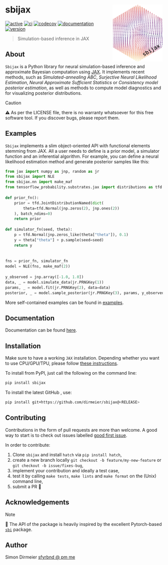 # sbijax <img src="https://raw.githubusercontent.com/dirmeier/sbijax/main/docs/_static/sticker.png" align="right" width="160px"/>

[![active](https://www.repostatus.org/badges/latest/active.svg)](https://www.repostatus.org/#active)
[![ci](https://github.com/dirmeier/sbijax/actions/workflows/ci.yaml/badge.svg)](https://github.com/dirmeier/sbijax/actions/workflows/ci.yaml)
[![codecov](https://codecov.io/gh/dirmeier/sbijax/branch/main/graph/badge.svg?token=dn1xNBSalZ)](https://codecov.io/gh/dirmeier/sbijax)
[![documentation](https://readthedocs.org/projects/sbijax/badge/?version=latest)](https://sbijax.readthedocs.io/en/latest/?badge=latest)
[![version](https://img.shields.io/pypi/v/sbijax.svg?colorB=black&style=flat)](https://pypi.org/project/sbijax/)

> Simulation-based inference in JAX

## About

``Sbijax`` is a Python library for neural simulation-based inference and
approximate Bayesian computation using [JAX](https://github.com/google/jax).
It implements recent methods, such as *Simulated-annealing ABC*,
*Surjective Neural Likelihood Estimation*, *Neural Approximate Sufficient Statistics*
or *Consistency model posterior estimation*, as well as methods to compute model
diagnostics and for visualizing posterior distributions.

> [!CAUTION]
> ⚠️ As per the LICENSE file, there is no warranty whatsoever for this free software tool. If you discover bugs, please report them.

## Examples

`Sbijax` implements a slim object-oriented API with functional elements stemming from
JAX. All a user needs to define is a prior model, a simulator function and an inferential algorithm.
For example, you can define a neural likelihood estimation method and generate posterior samples like this:

```python
from jax import numpy as jnp, random as jr
from sbijax import NLE
from sbijax.nn import make_maf
from tensorflow_probability.substrates.jax import distributions as tfd

def prior_fn():
    prior = tfd.JointDistributionNamed(dict(
        theta=tfd.Normal(jnp.zeros(2), jnp.ones(2))
    ), batch_ndims=0)
    return prior

def simulator_fn(seed, theta):
    p = tfd.Normal(jnp.zeros_like(theta["theta"]), 0.1)
    y = theta["theta"] + p.sample(seed=seed)
    return y


fns = prior_fn, simulator_fn
model = NLE(fns, make_maf(2))

y_observed = jnp.array([-1.0, 1.0])
data, _ = model.simulate_data(jr.PRNGKey(1))
params, _ = model.fit(jr.PRNGKey(2), data=data)
posterior, _ = model.sample_posterior(jr.PRNGKey(3), params, y_observed)
```

More self-contained examples can be found in [examples](https://github.com/dirmeier/sbijax/tree/main/examples).

## Documentation

Documentation can be found [here](https://sbijax.readthedocs.io/en/latest/).

## Installation

Make sure to have a working `JAX` installation. Depending whether you want to use CPU/GPU/TPU,
please follow [these instructions](https://github.com/google/jax#installation).

To install from PyPI, just call the following on the command line:

```bash
pip install sbijax
```

To install the latest GitHub <RELEASE>, use:

```bash
pip install git+https://github.com/dirmeier/sbijax@<RELEASE>
```

## Contributing

Contributions in the form of pull requests are more than welcome. A good way to start is to check out issues labelled
[good first issue](https://github.com/dirmeier/sbijax/issues?q=is%3Aissue+is%3Aopen+label%3A%22good+first+issue%22).

In order to contribute:

1) Clone `sbijax` and install `hatch` via `pip install hatch`,
2) create a new branch locally `git checkout -b feature/my-new-feature` or `git checkout -b issue/fixes-bug`,
3) implement your contribution and ideally a test case,
4) test it by calling `make tests`, `make lints` and `make format` on the (Unix) command line,
5) submit a PR 🙂

## Acknowledgements

> [!NOTE]
> 📝 The API of the package is heavily inspired by the excellent Pytorch-based [`sbi`](https://github.com/sbi-dev/sbi) package.

## Author

Simon Dirmeier <a href="mailto:sfyrbnd @ pm me">sfyrbnd @ pm me</a>

